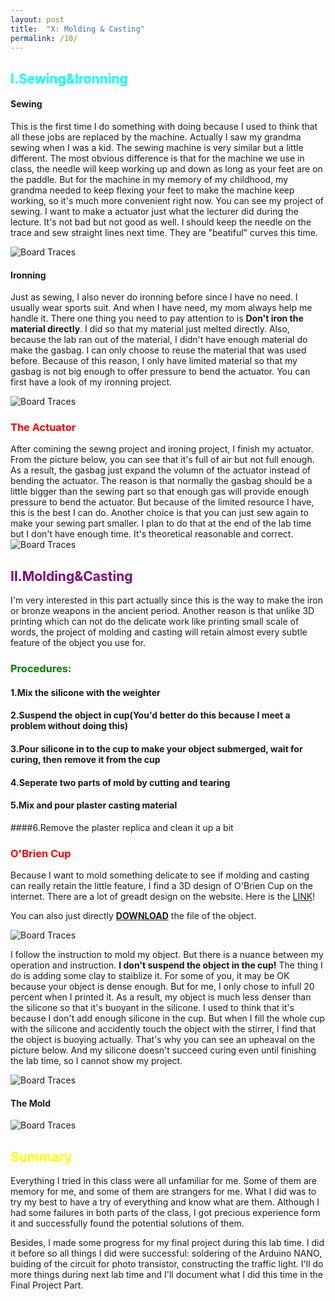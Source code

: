 ```yaml
---
layout: post
title:  "X: Molding & Casting"
permalink: /10/
---
```


<h2 style="color:Aqua;"> I.Sewing&Ironning</h2>

#### Sewing

This is the first time I do something with doing because I used to think that all these jobs are replaced by the machine. Actually I saw my grandma sewing when I was a kid. The sewing machine is very similar but a little different. The most obvious difference is that for the machine we use in class, the needle will keep working up and down as long as your feet are on the paddle. But for the machine in my memory of my childhood, my grandma needed to keep flexing your feet to make the machine keep working, so it's much more convenient right now. You can see my project of sewing. I want to make a actuator just what the lecturer did during the lecture. It's not bad but not good as well. I should keep the needle on the trace and sew straight lines next time. They are "beatiful" curves this time. 

<img src="b.jpeg" alt="Board Traces">

#### Ironning

Just as sewing, I also never do ironning before since I have no need. I usually wear sports suit. And when I have need, my mom always help me handle it. There one thing you need to pay attention to is **Don't iron the material directly**. I did so that my material just melted directly. Also, because the lab ran out of the material, I didn't have enough material do make the gasbag. I can only choose to reuse the material that was used before. Because of this reason, I only have limited material so that my gasbag is not big enough to offer pressure to bend the actuator. You can first have a look of my ironning project.

<img src="a.jpeg" alt="Board Traces">

<h3 style="color:Red;"> The Actuator</h3>
After comining the sewng project and ironing project, I finish my actuator. From the picture below, you can see that it's full of air but not full enough. As a result, the gasbag just expand the volumn of the actuator instead of bending the actuator. The reason is that normally the gasbag should be a little bigger than the sewing part so that enough gas will provide enough pressure to bend the actuator. But because of the limited resource I have, this is the best I can do. Another choice is that you can just sew again to make your sewing part smaller. I plan to do that at the end of the lab time but I don't have enough time. It's theoretical reasonable and correct.

<img src="e.jpeg" alt="Board Traces">

<h2 style="color:Purple;"> II.Molding&Casting</h2>

I'm very interested in this part actually since this is the way to make the iron or bronze weapons in the ancient period. Another reason is that unlike 3D printing which can not do the delicate work like printing small scale of words, the project of molding and casting will retain almost every subtle feature of the object you use for.

<h3 style="color:Green;"> Procedures:</h3>

#### 1.Mix the silicone with the weighter

#### 2.Suspend the object in cup(You'd better do this because I meet a problem without doing this)

#### 3.Pour silicone in to the cup to make your object submerged, wait for curing, then remove it from the cup

#### 4.Seperate two parts of mold by cutting and tearing

#### 5.Mix and pour plaster casting material

####6.Remove the plaster replica and clean it up a bit

<h3 style="color:Red;"> O'Brien Cup</h3>

Because I want to mold something delicate to see if molding and casting can really retain the little feature, I find a 3D design of O'Brien Cup on the internet. There are a lot of greadt design on the website. Here is the <a href="https://www.thingiverse.com/">LINK<a>!

You can also just directly <a href='nba.gcode' download>**DOWNLOAD**</a> the file of the object.

<img src="c.jpeg" alt="Board Traces">

I follow the instruction to mold my object. But there is a nuance between my operation and instruction. **I don't suspend the object in the cup!** The thing I do is adding some clay to staiblize it. For some of you, it may be OK because your object is dense enough. But for me, I only chose to infull 20 percent when I printed it. As a result, my object is much less denser than the silicone so that it's buoyant in the silicone. I used to think that it's because I don't add enough silicone in the cup. But when I fill the whole cup with the silicone and accidently touch the object with the stirrer, I find that the object is buoying actually. That's why you can see an upheaval on the picture below. And my silicone doesn't succeed curing even until finishing the lab time, so I cannot show my project.

<img src="d.jpeg" alt="Board Traces">

#### The Mold
<img src="o.jpeg" alt="Board Traces">

<h2 style="color:Yellow;"> Summary</h2>
Everything I tried in this class were all unfamiliar for me. Some of them are memory for me, and some of them are strangers for me. What I did was to try my best to have a try of everything and know what are them. Although I had some failures in both parts of the class, I got precious experience form it and successfully found the potential solutions of them.

Besides, I made some progress for my final project during this lab time. I did it before so all things I did were successful: soldering of the Arduino NANO, buiding of the circuit for photo transistor, constructing the traffic light. I'll do more things during next lab time and I'll document what I did this time in the Final Project Part.




